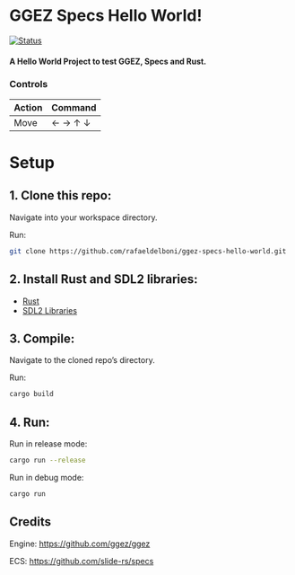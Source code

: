 # GGEZ Specs Hello World!
[![Status][badge-status]][badge-status]
#### A Hello World Project to test GGEZ, Specs and Rust.

### Controls

| Action | Command |
| ------ | ------- |
| Move   | ← → ↑ ↓ |

# Setup

## 1. Clone this repo:

Navigate into your workspace directory.

Run:
```bash
git clone https://github.com/rafaeldelboni/ggez-specs-hello-world.git
```

## 2. Install Rust and SDL2 libraries:
  - [Rust](https://www.rust-lang.org/)
  - [SDL2 Libraries](https://github.com/Rust-SDL2/rust-sdl2#user-content-requirements)

## 3. Compile:
Navigate to the cloned repo’s directory.

Run:

```bash
cargo build
```

## 4. Run:
Run in release mode:
```bash
cargo run --release
```

Run in debug mode:
```bash
cargo run
```

## Credits
Engine: https://github.com/ggez/ggez

ECS: https://github.com/slide-rs/specs

[badge-status]: https://img.shields.io/badge/status-done-green.svg
